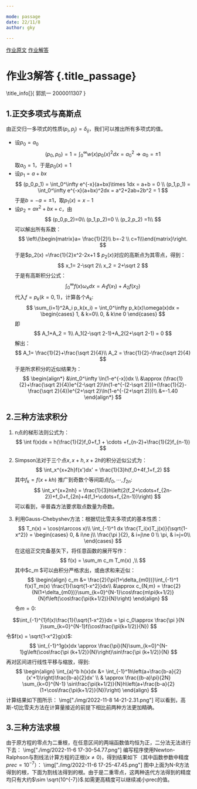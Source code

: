 ```yaml
---

mode: passage
date: 22/11/8
author: gky

---
```


[作业原文](./%E7%AC%AC%E4%B8%89%E6%AC%A1%E4%BD%9C%E4%B8%9A.pdf)
[作业解答](./作业解答.pdf)

# 作业3解答 {.title_passage}

\title_info[]{
郭凯一
2000011307
}

## 1.正交多项式与高斯点
由正交归一多项式的性质$(p_i,p_j)=\delta_{ij}$，我们可以推出所有多项式的值。

- 设$p_0 = a_0$
$$
(p_0,p_0)=1 =\int_0^\infty w(x)p_0(x)^2 dx = a_0^2 \Rightarrow a_0=\pm 1
$$
取$a_0 = 1$，于是$p_0(x)=1$
- 设$p_1 = a+bx$ 
$$
(p_0,p_1) = \int_0^\infty e^{-x}(a+bx)\times 1dx = a+b = 0 \\ 
(p_1,p_1) = \int_0^\infty e^{-x}(a+bx)^2dx = a^2+2ab+2b^2 = 1
$$
于是$b=-a=\pm 1$，取$p_1(x) = x-1$
- 设$p_2 = ax^2+bx+c$，由
$$
(p_0,p_2)=0\\ 
(p_1,p_2)=0 \\ 
(p_2,p_2) =1\\ 
$$
可以解出所有系数：
$$
\left\{\begin{matrix}a= \frac{1}{2}\\ b=-2 \\ c=1\\\end{matrix}\right.
$$
于是$p_2(x) =\frac{1}{2}x^2-2x+1 $
$p_2(x)$对应的高斯点为其零点，得到：
$$
x_1= 2-\sqrt 2\\
x_2 = 2+\sqrt 2
$$
于是有高斯积分公式：
$$
\int_0^\infty f(x)\omega_x dx = A_1f(x_1)+A_2f(x_2)
$$
代入$f=p_k(k=0,1)$，计算各个$A_k$:
$$
\sum_{i=1}^2A_i p_k(x_i) = \int_0^\infty p_k(x)\omega(x)dx = \begin{cases}
1, & k=0\\
0, & k\ne 0
\end{cases}
$$
即
$$
A_1+A_2 = 1\\ 
A_1(2-\sqrt 2-1)+A_2(2+\sqrt 2-1) = 0
$$
解出：
$$
A_1= \frac{1}{2}+\frac{\sqrt 2}{4}\\
A_2 = \frac{1}{2}-\frac{\sqrt 2}{4}
$$
于是所求积分的近似结果为：
$$
\begin{align*}
&\int_0^\infty \ln(1-e^{-x})dx \\
&\approx (\frac{1}{2}+\frac{\sqrt 2}{4})e^{2-\sqrt 2}\ln(1-e^{-(2-\sqrt 2)})+(\frac{1}{2}-\frac{\sqrt 2}{4})e^{2+\sqrt 2}\ln(1-e^{-(2+\sqrt 2)})\\ &=-1.40
\end{align*}
$$
## 2.三种方法求积分
1. n点的梯形法则公式为：
$$
\int f(x)dx = h(\frac{1}{2}f_0+f_1 + \cdots +f_{n-2}+\frac{1}{2}f_{n-1})
$$
2. Simpson法对于三个点$x,x+h,x+2h$的积分近似公式为：
$$
\int_x^{x+2h}f(x')dx' = \frac{1}{3}h(f_0+4f_1+f_2)
$$
其中$f_k = f(x+kh)$
推广到奇数个等间距点$f_0,\cdots,f_{2n}$:
$$
\int_x^{x+2nh} = \frac{1}{3}h\left(2(f_2+\cdots+f_{2n-2})+f_0+f_{2n}+4(f_1+\cdots+f_{2n-1})\right)
$$
可以看到，辛普森方法要求取点数量为奇数。

3. 利用Gauss-Chebyshev方法：根据切比雪夫多项式的基本性质：
$$
T_n(x) = \cos(n\arccos x)\\ 
\int_{-1}^1 dx \frac{T_i(x)T_j(x)}{\sqrt{1-x^2}} = \begin{cases}
0, & i\ne j\\
\frac{\pi }{2}, & i=j\ne 0 \\ 
\pi, & i=j=0\\  
\end{cases}
$$
在这组正交完备基矢下，将任意函数的展开写作：
$$
f(x) = \sum_m c_m T_m(x) ,\\ 
$$
其中$c_m $可以由积分严格求出，或由求和来近似：
$$
\begin{align}
c_m &= \frac{2}{\pi(1+\delta_{m0})}\int_{-1}^1 f(x)T_m(x) \frac{1}{\sqrt{1-x^2}}dx\\ 
&\approx c_{N,m} = \frac{2}{N(1+\delta_{m0})}\sum_{k=0}^{N-1}\cos\frac{m\pi(k+1/2)}{N}f\left(\cos\frac{\pi(k+1/2)}{N}\right)
\end{align}
$$
令$m=0$:

$$\int_{-1}^{1}f(x)\frac{1}{\sqrt{1-x^2}}dx = \pi c_0\approx \frac{\pi }{N }\sum_{k=0}^{N-1}f(\cos\frac{\pi(k+1/2)}{N})
$$
令$f(x) = \sqrt{1-x^2}g(x)$:
$$
\int_{-1}^1g(x)dx \approx \frac{\pi}{N}\sum_{k=0}^{N-1}g\left(\cos\frac{\pi (k+1/2)}{N}\right)\sin\frac{\pi (k+1/2)}{N}
$$
再对区间进行线性平移与缩放，得到:
$$
\begin{align}
\int_{a}^b h(x)dx &= \int_{-1}^1h\left(a+\frac{b-a}{2}(x'+1)\right)\frac{b-a}{2}dx' \\ 
& \approx \frac{(b-a)\pi}{2N} \sum_{k=0}^{N-1} \sin\frac{\pi(k+1/2)}{N}h\left(a+\frac{b-a}{2}(1+\cos\frac{\pi(k+1/2)}{N})\right)
\end{align}
$$
计算结果如下图所示：
\img["./img/2022-11-8 14-21-2.31.png"]
可以看到，高斯-切比雪夫方法在计算量接近的前提下相比前两种方法更加精确。

## 3.三种方法求根
由于原方程的零点为二重根，在任意区间的两端函数值均恒为正，二分法无法进行下去：
\img["./img/2022-11-6 17-30-54.77.png"]
编写程序使用Newton-Ralphson与割线法计算方程的正根($x\ne 0$)，得到结果如下（其中函数参数中精度$prec = 10^{-7}$）：
\img["./img/2022-11-6 17-25-47.45.png"]
图中上面为N-R方法得到的根，下面为割线法得到的根。由于是二重零点，这两种迭代方法得到的精度均只有大约$\sim \sqrt{10^{-7}}$.如需更高精度可以继续减小prec的值。
